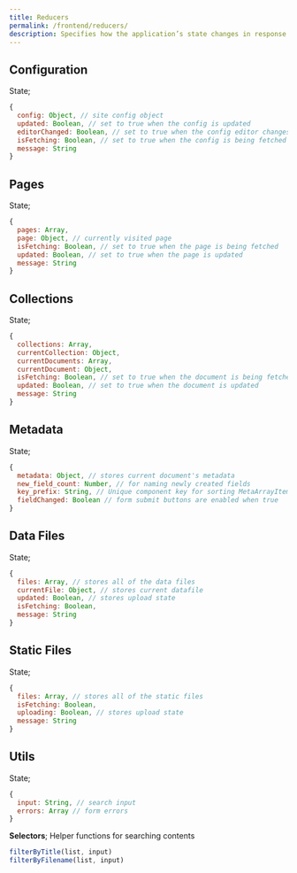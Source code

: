 ```yaml
---
title: Reducers
permalink: /frontend/reducers/
description: Specifies how the application’s state changes in response to action creators.
---
```


## Configuration

State;

```javascript
{
  config: Object, // site config object
  updated: Boolean, // set to true when the config is updated
  editorChanged: Boolean, // set to true when the config editor changes
  isFetching: Boolean, // set to true when the config is being fetched
  message: String
}
```

## Pages

State;

```javascript
{
  pages: Array,
  page: Object, // currently visited page
  isFetching: Boolean, // set to true when the page is being fetched
  updated: Boolean, // set to true when the page is updated
  message: String
}
```

## Collections

State;

```javascript
{
  collections: Array,
  currentCollection: Object,
  currentDocuments: Array,
  currentDocument: Object,
  isFetching: Boolean, // set to true when the document is being fetched
  updated: Boolean, // set to true when the document is updated
  message: String
}
```

## Metadata

State;

```javascript
{
  metadata: Object, // stores current document's metadata
  new_field_count: Number, // for naming newly created fields
  key_prefix: String, // Unique component key for sorting MetaArrayItem's properly
  fieldChanged: Boolean // form submit buttons are enabled when true
}
```

## Data Files

State;

```javascript
{
  files: Array, // stores all of the data files
  currentFile: Object, // stores current datafile
  updated: Boolean, // stores upload state
  isFetching: Boolean,
  message: String
}
```

## Static Files

State;

```javascript
{
  files: Array, // stores all of the static files
  isFetching: Boolean,
  uploading: Boolean, // stores upload state
  message: String
}
```

## Utils

State;

```javascript
{
  input: String, // search input
  errors: Array // form errors
}
```

**Selectors**;
Helper functions for searching contents

```javascript
filterByTitle(list, input)
filterByFilename(list, input)
```
